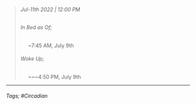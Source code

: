 >###### Jul-11th 2022 | 12:00 PM
>###### In Bed as Of;
> $\quad$ ~7:45 AM, July 9th
>###### Woke Up;
> $\quad$ ~~~4:50 PM, July 9th
> <br>

--- 

###### Tags; #Circadian